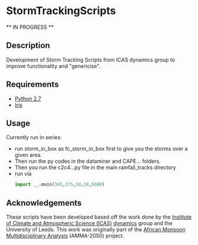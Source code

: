 # StormTrackingScripts #

** IN PROGRESS **

## Description ##

Development of Storm Tracking Scripts from ICAS dynamics group to improve functionality and "genericise".

## Requirements ##

 * [Python 2.7](https://www.anaconda.com/download/)
 * [Iris](https://scitools.org.uk/iris/docs/latest)

## Usage ##

Currently run in series:
* run storm_in_box as fc_storm_in_box first to give you the storms over a given area.
* Then run the py codes in the dataminer and CAPE… folders.
* Then you run the c2c4…py file in the main rainfall_tracks directory
* run via
  ```python
  import __.main(345,375,10,18,5000) 
  ```

## Acknowledgements ##

These scripts have been developed based off the work done by the [Institute of Climate and Atmospheric Science (ICAS)](http://www.see.leeds.ac.uk/research/icas/) [dynamics](http://www.see.leeds.ac.uk/research/icas/research-themes/atmosphere/) group and the University of Leeds. This work was originally part of the [African Monsoon Multidisciplinary Analysis](https://www.amma2050.org/) (AMMA-2050) project.
